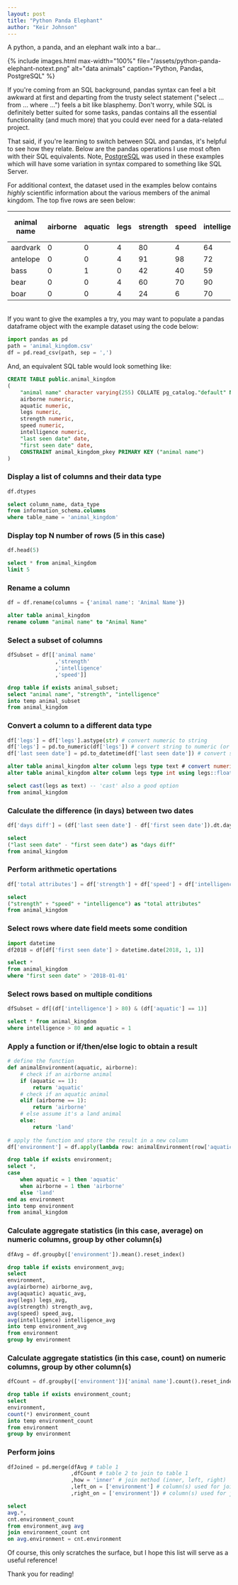 ```yaml
---
layout: post
title: "Python Panda Elephant"
author: "Keir Johnson"
---
```


A python, a panda, and an elephant walk into a bar...

{% include images.html
max-width="100%" file="/assets/python-panda-elephant-notext.png" alt="data animals"
caption="Python, Pandas, PostgreSQL" %}

If you're coming from an SQL background, pandas syntax can feel a bit awkward at first and departing from the trusty select statement ("select ... from ... where ...") feels a bit like blasphemy. Don't worry, while SQL is definitely better suited for some tasks, pandas contains all the essential functionality (and much more) that you could ever need for a data-related project.

That said, if you're learning to switch between SQL and pandas, it's helpful to see how they relate. Below are the pandas operations I use most often with their SQL equivalents. Note, [PostgreSQL](https://www.postgresql.org/) was used in these examples which will have some variation in syntax compared to something like SQL Server.

For additional context, the dataset used in the examples below contains *highly* scientific information about the various members of the animal kingdom. The top five rows are seen below:

animal name | airborne | aquatic | legs | strength | speed | intelligence | last seen date | first seen date
| --- | --- | --- | --- | --- | --- | --- | --- | --- |
aardvark | 0 | 0 | 4 | 80 | 4 | 64 | 7/5/18 | 10/31/17
antelope | 0 | 0 | 4 | 91 | 98 | 72 | 7/6/18 | 12/17/17
bass | 0 | 1 | 0 | 42 | 40 | 59 | 7/7/18 | 12/11/17
bear | 0 | 0 | 4 | 60 | 70 | 90 | 7/8/18 | 11/20/17
boar | 0 | 0 | 4 | 24 | 6 | 70 | 7/9/18 | 9/24/17

<br/>
If you want to give the examples a try, you may want to populate a pandas dataframe object with the example dataset using the code below:

```python
import pandas as pd
path = 'animal_kingdom.csv'
df = pd.read_csv(path, sep = ',')
```

And, an equivalent SQL table would look something like:

```sql
CREATE TABLE public.animal_kingdom
(
    "animal name" character varying(255) COLLATE pg_catalog."default" NOT NULL,
    airborne numeric,
    aquatic numeric,
    legs numeric,
    strength numeric,
    speed numeric,
    intelligence numeric,
    "last seen date" date,
    "first seen date" date,
    CONSTRAINT animal_kingdom_pkey PRIMARY KEY ("animal name")
)
```

### Display a list of columns and their data type
```python
df.dtypes
```
```sql
select column_name, data_type 
from information_schema.columns 
where table_name = 'animal_kingdom'
```

### Display top N number of rows (5 in this case)
```python
df.head(5)
```
```sql
select * from animal_kingdom
limit 5
```

### Rename a column
```python
df = df.rename(columns = {'animal name': 'Animal Name'})
```
```sql
alter table animal_kingdom
rename column "animal name" to "Animal Name"
```

### Select a subset of columns 
```python
dfSubset = df[['animal name'
               ,'strength'
               ,'intelligence'
               ,'speed']]
```
```sql
drop table if exists animal_subset;
select "animal name", "strength", "intelligence"
into temp animal_subset 
from animal_kingdom
```

### Convert a column to a different data type
```python
df['legs'] = df['legs'].astype(str) # convert numeric to string
df['legs'] = pd.to_numeric(df['legs']) # convert string to numeric (or at least attempt to)
df['last seen date'] = pd.to_datetime(df['last seen date']) # convert string to datetime
```
```sql
alter table animal_kingdom alter column legs type text # convert numeric to string
alter table animal_kingdom alter column legs type int using legs::float; # convert string to numeric (or at least attempt to)

select cast(legs as text) -- 'cast' also a good option
from animal_kingdom
```

### Calculate the difference (in days) between two dates
```python
df['days diff'] = (df['last seen date'] - df['first seen date']).dt.days
```
```sql
select
("last seen date" - "first seen date") as "days diff"
from animal_kingdom
```

### Perform arithmetic opertations
```python
df['total attributes'] = df['strength'] + df['speed'] + df['intelligence']
```
```sql
select
("strength" + "speed" + "intelligence") as "total attributes"
from animal_kingdom
```

### Select rows where date field meets some condition
```python
import datetime
df2018 = df[df['first seen date'] > datetime.date(2018, 1, 1)]
```
```sql
select *
from animal_kingdom
where "first seen date" > '2018-01-01'
```

### Select rows based on multiple conditions
```python
dfSubset = df[(df['intelligence'] > 80) & (df['aquatic'] == 1)]
```
```sql
select * from animal_kingdom
where intelligence > 80 and aquatic = 1
```

### Apply a function or if/then/else logic to obtain a result
```python
# define the function
def animalEnvironment(aquatic, airborne):
    # check if an airborne animal
    if (aquatic == 1):
        return 'aquatic'
    # check if an aquatic animal
    elif (airborne == 1):
        return 'airborne'
    # else assume it's a land animal
    else:
        return 'land'
    
# apply the function and store the result in a new column
df['environment'] = df.apply(lambda row: animalEnvironment(row['aquatic'],row['airborne']),axis = 1)
```
```sql
drop table if exists environment;
select *,
case
	when aquatic = 1 then 'aquatic'
    when airborne = 1 then 'airborne'
    else 'land'
end as environment
into temp environment
from animal_kingdom
```

### Calculate aggregate statistics (in this case, average) on numeric columns, group by other column(s)
```python
dfAvg = df.groupby(['environment']).mean().reset_index()
```
```sql
drop table if exists environment_avg;
select
environment,
avg(airborne) airborne_avg,
avg(aquatic) aquatic_avg,
avg(legs) legs_avg,
avg(strength) strength_avg,
avg(speed) speed_avg,
avg(intelligence) intelligence_avg
into temp environment_avg
from environment
group by environment
```

### Calculate aggregate statistics (in this case, count) on numeric columns, group by other column(s)
```python
dfCount = df.groupby(['environment'])['animal name'].count().reset_index()
```
```sql
drop table if exists environment_count;
select
environment,
count(*) environment_count
into temp environment_count
from environment
group by environment
```

### Perform joins
```python
dfJoined = pd.merge(dfAvg # table 1
                    ,dfCount # table 2 to join to table 1
                    ,how = 'inner' # join method (inner, left, right)
                    ,left_on = ['environment'] # column(s) used for join
                    ,right_on = ['environment']) # column(s) used for join
```
```sql
select
avg.*,
cnt.environment_count
from environment_avg avg
join environment_count cnt
on avg.environment = cnt.environment
```

Of course, this only scratches the surface, but I hope this list will serve as a useful reference!

Thank you for reading!
